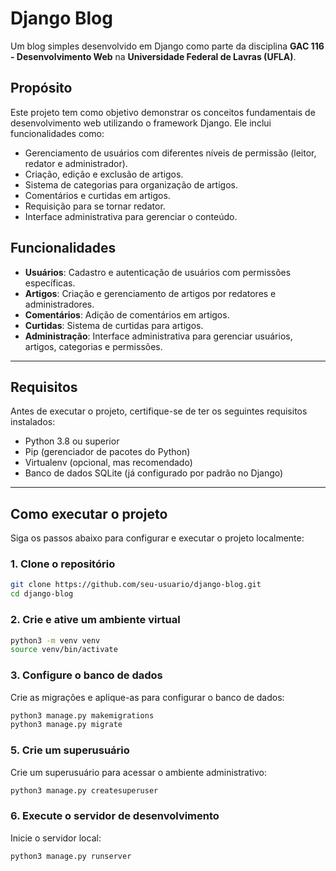 # Django Blog

Um blog simples desenvolvido em Django como parte da disciplina **GAC 116 - Desenvolvimento Web** na **Universidade Federal de Lavras (UFLA)**.

## Propósito

Este projeto tem como objetivo demonstrar os conceitos fundamentais de desenvolvimento web utilizando o framework Django. Ele inclui funcionalidades como:

- Gerenciamento de usuários com diferentes níveis de permissão (leitor, redator e administrador).
- Criação, edição e exclusão de artigos.
- Sistema de categorias para organização de artigos.
- Comentários e curtidas em artigos.
- Requisição para se tornar redator.
- Interface administrativa para gerenciar o conteúdo.

## Funcionalidades

- **Usuários**: Cadastro e autenticação de usuários com permissões específicas.
- **Artigos**: Criação e gerenciamento de artigos por redatores e administradores.
- **Comentários**: Adição de comentários em artigos.
- **Curtidas**: Sistema de curtidas para artigos.
- **Administração**: Interface administrativa para gerenciar usuários, artigos, categorias e permissões.

---

## Requisitos

Antes de executar o projeto, certifique-se de ter os seguintes requisitos instalados:

- Python 3.8 ou superior
- Pip (gerenciador de pacotes do Python)
- Virtualenv (opcional, mas recomendado)
- Banco de dados SQLite (já configurado por padrão no Django)

---

## Como executar o projeto

Siga os passos abaixo para configurar e executar o projeto localmente:

### 1. Clone o repositório

```bash
git clone https://github.com/seu-usuario/django-blog.git
cd django-blog
```

### 2. Crie e ative um ambiente virtual

```bash
python3 -m venv venv
source venv/bin/activate
```

### 3. Configure o banco de dados

Crie as migrações e aplique-as para configurar o banco de dados:

```bash
python3 manage.py makemigrations
python3 manage.py migrate
```

### 5. Crie um superusuário
Crie um superusuário para acessar o ambiente administrativo:

```bash
python3 manage.py createsuperuser
```

### 6. Execute o servidor de desenvolvimento

Inicie o servidor local:

```bash
python3 manage.py runserver
```